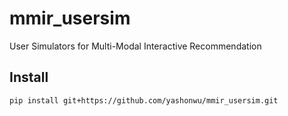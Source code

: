 # mmir_usersim
User Simulators for Multi-Modal Interactive Recommendation


## Install
 ```pip install git+https://github.com/yashonwu/mmir_usersim.git```